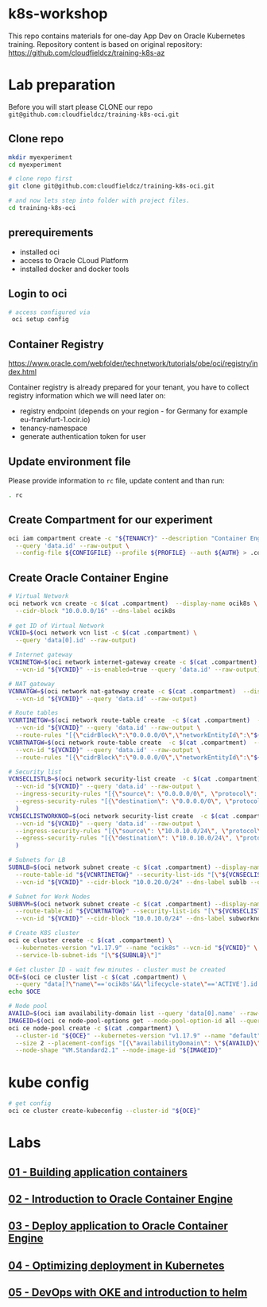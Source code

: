 # k8s-workshop
This repo contains materials for one-day App Dev on Oracle Kubernetes training.
Repository content is based on original repository: https://github.com/cloudfieldcz/training-k8s-az

# Lab preparation

Before you will start please CLONE our repo `git@github.com:cloudfieldcz/training-k8s-oci.git`

## Clone repo

```bash
mkdir myexperiment
cd myexperiment

# clone repo first
git clone git@github.com:cloudfieldcz/training-k8s-oci.git

# and now lets step into folder with project files.
cd training-k8s-oci
```

## prerequirements
* installed oci
* access to Oracle CLoud Platform
* installed docker and docker tools

## Login to oci

```bash
# access configured via
 oci setup config
```

## Container Registry

https://www.oracle.com/webfolder/technetwork/tutorials/obe/oci/registry/index.html

Container registry is already prepared for your tenant, you have to collect registry information which we will need later on:
* registry endpoint (depends on your region - for Germany for example eu-frankfurt-1.ocir.io)
* tenancy-namespace
* generate authentication token for user

## Update environment file

Please provide information to `rc` file, update content and than run:

```bash
. rc
```

## Create Compartment for our experiment
```bash
oci iam compartment create -c "${TENANCY}" --description "Container Engine for our experiments" --name "TEST-CE" \
  --query 'data.id' --raw-output \
  --config-file ${CONFIGFILE} --profile ${PROFILE} --auth ${AUTH} > .compartment

```

## Create Oracle Container Engine

```bash
# Virtual Network
oci network vcn create -c $(cat .compartment)  --display-name ocik8s \
  --cidr-block "10.0.0.0/16" --dns-label ocik8s
  
# get ID of Virtual Network
VCNID=$(oci network vcn list -c $(cat .compartment) \
  --query 'data[0].id' --raw-output)

# Internet gateway
VCNINETGW=$(oci network internet-gateway create -c $(cat .compartment)  --display-name ocik8s-inetgw \
  --vcn-id "${VCNID}" --is-enabled=true --query 'data.id' --raw-output)

# NAT gateway
VCNNATGW=$(oci network nat-gateway create -c $(cat .compartment)  --display-name ocik8s-natgw \
  --vcn-id "${VCNID}" --query 'data.id' --raw-output)

# Route tables
VCNRTINETGW=$(oci network route-table create  -c $(cat .compartment)  --display-name ocik8s-rt-inetgw \
  --vcn-id "${VCNID}" --query 'data.id' --raw-output \
  --route-rules "[{\"cidrBlock\":\"0.0.0.0/0\",\"networkEntityId\":\"${VCNINETGW}\"}]")
VCNRTNATGW=$(oci network route-table create  -c $(cat .compartment)  --display-name ocik8s-rt-natgw \
  --vcn-id "${VCNID}" --query 'data.id' --raw-output \
  --route-rules "[{\"cidrBlock\":\"0.0.0.0/0\",\"networkEntityId\":\"${VCNNATGW}\"}]")

# Security list
VCNSECLISTLB=$(oci network security-list create  -c $(cat .compartment)  --display-name ocik8s-seclist-lb \
  --vcn-id "${VCNID}" --query 'data.id' --raw-output \
  --ingress-security-rules "[{\"source\": \"0.0.0.0/0\", \"protocol\": \"6\", \"isStateless\": true}]" \
  --egress-security-rules "[{\"destination\": \"0.0.0.0/0\", \"protocol\": \"6\", \"isStateless\": true}]" \
  )
VCNSECLISTWORKNOD=$(oci network security-list create  -c $(cat .compartment)  --display-name ocik8s-seclist-worknod \
  --vcn-id "${VCNID}" --query 'data.id' --raw-output \
  --ingress-security-rules "[{\"source\": \"10.0.10.0/24\", \"protocol\": \"all\", \"isStateless\": true},{\"source\": \"10.0.0.0/16\", \"protocol\": \"6\", \"isStateless\": false,\"tcpOptions\": {\"destinationPortRange\": {\"max\": 22, \"min\": 22}}}]" \
  --egress-security-rules "[{\"destination\": \"10.0.10.0/24\", \"protocol\": \"all\", \"isStateless\": true},{\"destination\": \"0.0.0.0/0\", \"protocol\": \"all\", \"isStateless\": false}]" \
  )

# Subnets for LB
SUBNLB=$(oci network subnet create -c $(cat .compartment) --display-name ocik8s-sub-lb \
  --route-table-id "${VCNRTINETGW}" --security-list-ids "[\"${VCNSECLISTLB}\"]" --prohibit-public-ip-on-vnic false \
  --vcn-id "${VCNID}" --cidr-block "10.0.20.0/24" --dns-label sublb --query 'data.id' --raw-output )

# Subnet for Work Nodes
SUBNVM=$(oci network subnet create -c $(cat .compartment) --display-name ocik8s-sub-worknod \
  --route-table-id "${VCNRTNATGW}" --security-list-ids "[\"${VCNSECLISTWORKNOD}\"]" --prohibit-public-ip-on-vnic true \
  --vcn-id "${VCNID}" --cidr-block "10.0.10.0/24" --dns-label subworknod --query 'data.id' --raw-output )

# Create K8S cluster
oci ce cluster create -c $(cat .compartment) \
  --kubernetes-version "v1.17.9" --name "ocik8s" --vcn-id "${VCNID}" \
  --service-lb-subnet-ids "[\"${SUBNLB}\"]" 

# Get cluster ID - wait few minutes - cluster must be created
OCE=$(oci ce cluster list -c $(cat .compartment) \
  --query "data[?\"name\"=='ocik8s'&&\"lifecycle-state\"=='ACTIVE'].id | [0]" --raw-output )
echo $OCE

# Node pool
AVAILD=$(oci iam availability-domain list --query 'data[0].name' --raw-output )
IMAGEID=$(oci ce node-pool-options get --node-pool-option-id all --query 'data.sources[0]."image-id"' --raw-output)
oci ce node-pool create -c $(cat .compartment) \
  --cluster-id "${OCE}" --kubernetes-version "v1.17.9" --name "default" \
  --size 2 --placement-configs "[{\"availabilityDomain\": \"${AVAILD}\",\"subnetId\": \"${SUBNVM}\"}]" \
  --node-shape "VM.Standard2.1" --node-image-id "${IMAGEID}" 

```

# kube config

```bash
# get config
oci ce cluster create-kubeconfig --cluster-id "${OCE}" 

```

# Labs

## [01 - Building application containers](module01/README.md)

## [02 - Introduction to Oracle Container Engine](module02/README.md)

## [03 - Deploy application to Oracle Container Engine](module03/README.md)

## [04 - Optimizing deployment in Kubernetes](module04/README.md)

## [05 - DevOps with OKE and introduction to helm](module05/README.md)

